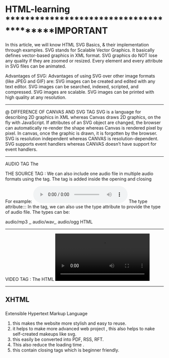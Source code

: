 # HTML-learning *****************************************IMPORTANT
In this article, we will know HTML SVG Basics, & their implementation through examples. SVG stands for Scalable Vector Graphics. It basically defines vector-based graphics in XML format. SVG graphics do NOT lose any quality if they are zoomed or resized. Every element and every attribute in SVG files can be animated.

Advantages of SVG: Advantages of using SVG over other image formats (like JPEG and GIF) are: 
SVG images can be created and edited with any text editor.
SVG images can be searched, indexed, scripted, and compressed.
SVG images are scalable.
SVG images can be printed with high quality at any resolution.

********************************************************************************
@ DIFFERENCE OF CANVAS AND SVG TAG
SVG is a language for describing 2D graphics in XML whereas Canvas draws 2D graphics, on the fly with JavaScript.
If attributes of an SVG object are changed, the browser can automatically re-render the shape whereas Canvas is rendered pixel by pixel. In canvas, once the graphic is drawn, it is forgotten by the browser.
SVG is resolution independent whereas CANVAS is resolution-dependent.
SVG supports event handlers whereas CANVAS doesn’t have support for event handlers.
*******************************************************************************
AUDIO TAG
The <audio> tag is used to add audio content within the HTML code such as songs, audio clips, etc. Basically, the <audio> tag supports three audio formats, 
mp3/Ogg/WAV
To include the audio file within the HTML document we need to add the <audio> tag with the src attribute to provide the file path and the controls attribute which displays controls such as the pause and play buttons.
** Syntax for <audio> tag <audio controls src='file_path'></audio> **

THE SOURCE TAG :
We can also include one audio file in multiple audio formats using the <source> tag. The <source> tag is added inside the opening and closing <audio> tag. If we want to add multiple sources for an audio file, then we can use multiple <source> tags with the <audio> tag.
In the <source> tag, we can provide the URL of the audio file using the src attribute of the <source> tag inside the <audio> tag. To provide multiple audio files, we can add multiple <source> tags and the browser will choose the most suitable audio file among all. The <source> tag doesn't require any closing tag.

For example:
<audio controls>
	<source src='filename.mp3' type='audio/mp3'>
	<source src='filename.wav' type='audio/wav'>
</audio>
The type attribute:::  In the <source> tag, we can also use the type attribute to provide the type of audio file. The types can be:

audio/mp3 ,, audio/wav,, audio/ogg
HTML <audio> tag attributes:
controls: This attribute requires no value
autoplay: This attribute requires value - true/false
loop, etc.
By using the <audio> tag, we can include an audio file in the HTML document without adding any third-party plug-ins like flash player, etc.
***************************************************************************************************
VIDEO TAG : The HTML <video> tag is used to include videos on any webpage such as movie clips, other video streams, etc.
We can include multiple URLs of the same video in different formats using the <source> tag and then the browser will choose the most appropriate one amongst all of them.The video tag mainly supports three video formats, these are: MP4, WebM, OGG
Just like we used the <source> tag with the <audio> tag to provide different audio files, similarly, we can use the <source> tag with the <video> tag too.
The text within the opening and closing <video> tag will be displayed only when the browser does not support the <video> element
Syntax for <video> tag:
We have used the <source> tag within the <video> tag in the below syntax.
<video> 
	<source src='file_path' type='video/file_format'>
	Your browser doesnt support Videos
</video>

***********************************
<h2><b>XHTML</b></h2>
<h3></h3>Extensible Hypertext Markup Language</h3> </br>

1. this makes the website more stylish and easy to reuse.
2. it helps to make more advanced web project , this also helps to nake self-created makeups like svg.
3. this easily be converted into PDF, RSS, RFT.
4. This also reduce the loading time .
5. this contain closing tags which is beginner friendly.
